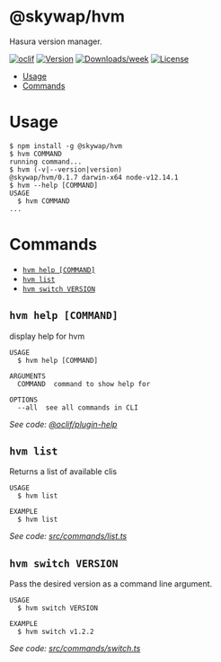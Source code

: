 @skywap/hvm
===========

Hasura version manager.

[![oclif](https://img.shields.io/badge/cli-oclif-brightgreen.svg)](https://oclif.io)
[![Version](https://img.shields.io/npm/v/@skywap/hvm.svg)](https://npmjs.org/package/@skywap/hvm)
[![Downloads/week](https://img.shields.io/npm/dw/@skywap/hvm.svg)](https://npmjs.org/package/@skywap/hvm)
[![License](https://img.shields.io/npm/l/@skywap/hvm.svg)](https://github.com/SkylarWapato/hvm/blob/master/package.json)

<!-- toc -->
* [Usage](#usage)
* [Commands](#commands)
<!-- tocstop -->
# Usage
<!-- usage -->
```sh-session
$ npm install -g @skywap/hvm
$ hvm COMMAND
running command...
$ hvm (-v|--version|version)
@skywap/hvm/0.1.7 darwin-x64 node-v12.14.1
$ hvm --help [COMMAND]
USAGE
  $ hvm COMMAND
...
```
<!-- usagestop -->
# Commands
<!-- commands -->
* [`hvm help [COMMAND]`](#hvm-help-command)
* [`hvm list`](#hvm-list)
* [`hvm switch VERSION`](#hvm-switch-version)

## `hvm help [COMMAND]`

display help for hvm

```
USAGE
  $ hvm help [COMMAND]

ARGUMENTS
  COMMAND  command to show help for

OPTIONS
  --all  see all commands in CLI
```

_See code: [@oclif/plugin-help](https://github.com/oclif/plugin-help/blob/v3.2.0/src/commands/help.ts)_

## `hvm list`

Returns a list of available clis

```
USAGE
  $ hvm list

EXAMPLE
  $ hvm list
```

_See code: [src/commands/list.ts](https://github.com/SkylarWapato/hvm/blob/v0.1.7/src/commands/list.ts)_

## `hvm switch VERSION`

Pass the desired version as a command line argument.

```
USAGE
  $ hvm switch VERSION

EXAMPLE
  $ hvm switch v1.2.2
```

_See code: [src/commands/switch.ts](https://github.com/SkylarWapato/hvm/blob/v0.1.7/src/commands/switch.ts)_
<!-- commandsstop -->
